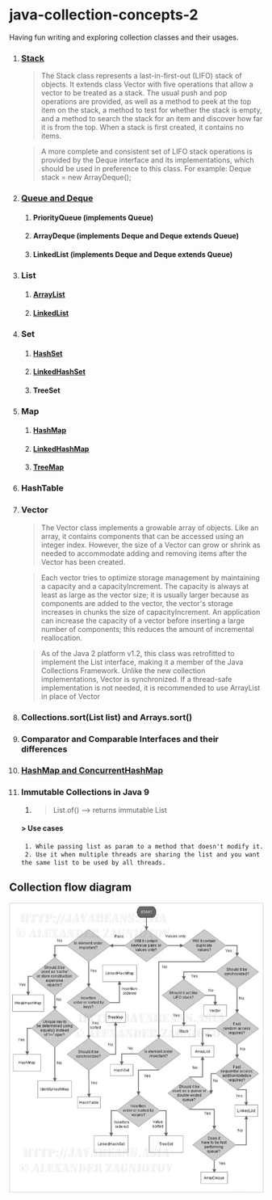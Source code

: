 # java-collection-concepts-2
Having fun writing and exploring collection classes and their usages.

1. ### [Stack](https://levelup.gitconnected.com/visualize-design-and-analyse-the-stack-data-structure-b32e285563c1)
   > The Stack class represents a last-in-first-out (LIFO) stack of objects. It extends class Vector with five operations that allow a vector to be treated as a stack. The usual push and pop operations are provided, as well as a method to peek at the top item on the stack, a method to test for whether the stack is empty, and a method to search the stack for an item and discover how far it is from the top.
   When a stack is first created, it contains no items.

   > A more complete and consistent set of LIFO stack operations is provided by the Deque interface and its implementations, which should be used in preference to this class. For example:
   Deque<Integer> stack = new ArrayDeque<Integer>();
2. ### [Queue and Deque](https://levelup.gitconnected.com/visualize-design-and-analyse-the-queue-data-structure-bccde65c7cb4)
    1. #### PriorityQueue (implements Queue)
    2. #### ArrayDeque (implements Deque and Deque extends Queue)
    3. #### LinkedList (implements Deque and Deque extends Queue)
3. ### List
    1. #### [ArrayList](https://medium.com/@basecs101/comparing-arraylist-and-linkedlist-in-java-latest-2b133b29489f)
    2. #### [LinkedList](https://medium.com/@basecs101/comparing-arraylist-and-linkedlist-in-java-latest-2b133b29489f)
4. ### Set
    1. #### [HashSet](https://medium.com/@basecs101/internal-working-of-hashset-in-java-interview-question-129bdd31fc60)
    2. #### [LinkedHashSet](https://medium.com/@basecs101/complete-guide-on-linkedhashmap-in-java-latest-a923833afde0)
    3. #### TreeSet
5. ### Map
    1. #### [HashMap](https://medium.com/@basecs101/internal-working-of-hashmap-in-java-latest-updated-4c2708f76d2c)

    2. #### [LinkedHashMap](https://medium.com/@basecs101/complete-guide-on-linkedhashmap-in-java-latest-a923833afde0)
    3. #### [TreeMap](https://medium.com/@basecs101/treemap-in-java-collection-framework-interview-question-a3f81c7aaa84)
6. ### HashTable
7. ### Vector
   >    The Vector class implements a growable array of objects. Like an array, it contains components that can be accessed using an integer index. However, the size of a Vector can grow or shrink as needed to accommodate adding and removing items after the Vector has been created.

   >    Each vector tries to optimize storage management by maintaining a capacity and a capacityIncrement. The capacity is always at least as large as the vector size; it is usually larger because as components are added to the vector, the vector's storage increases in chunks the size of capacityIncrement. An application can increase the capacity of a vector before inserting a large number of components; this reduces the amount of incremental reallocation.

   >    As of the Java 2 platform v1.2, this class was retrofitted to implement the List interface, making it a member of the Java Collections Framework. Unlike the new collection implementations, Vector is synchronized. If a thread-safe implementation is not needed, it is recommended to use ArrayList in place of Vector
8. ### Collections.sort(List<E> list) and Arrays.sort(<Array>)
9. ### Comparator and Comparable Interfaces and their differences
10. ### [HashMap and ConcurrentHashMap](https://medium.com/@basecs101/comparing-hashmap-and-concurrenthashmap-in-java-latest-98fc845ec70c)
11. ### Immutable Collections in Java 9
    1. > List.of(<list>) --> returns immutable List
    #### > Use cases
         1. While passing list as param to a method that doesn't modify it.
         2. Use it when multiple threads are sharing the list and you want the same list to be used by all threads.
## Collection flow diagram
![Flow Diagram](collections.jpg)
